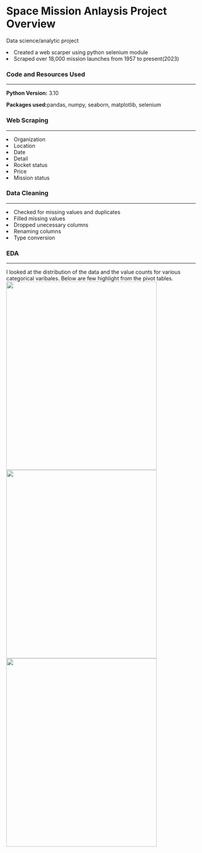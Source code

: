 # Space Mission Anlaysis Project Overview
Data science/analytic project
<li>Created a web scarper using python selenium module</li>
<li>Scraped over 18,000 mission launches from 1957 to present(2023)</li>

<h3><b> Code and Resources Used</b></h3>
<hr>
  <p><b>Python Version:</b> 3.10</p>
  <p><b>Packages used:</b>pandas, numpy, seaborn, matplotlib, selenium</p>
  
<h3><b> Web Scraping </b></h3>
<hr>
<li>Organization</li>
<li>Location</li>
<li>Date</li>
<li>Detail</li>
<li>Rocket status</li>
<li>Price</li>
<li>Mission status</li>

<h3><b> Data Cleaning </b></h3>
<hr>
<li>Checked for missing values and duplicates</li>
<li>Filled missing values</li>
<li>Dropped unecessary columns</li>
<li>Renaming columns</li>
<li>Type conversion</li>

<h3><b> EDA </b></h3>
<hr>
I looked at the distribution of the data and the value counts for various categorical varibales. Below are few highlight from the pivot tables.
<img src= "https://user-images.githubusercontent.com/47937864/221653171-55b60adb-b554-43e9-9d43-7c4b4f8f2a34.png" width="400" height="500">
<img src="https://user-images.githubusercontent.com/47937864/221653093-0cc8556f-0194-47ad-bfdb-db91adc8f760.png" width="400" height="500" >
<img src="https://user-images.githubusercontent.com/47937864/221653003-2b468888-ee38-4b1c-858b-d5ee388656bb.png" width="400" height="500">

